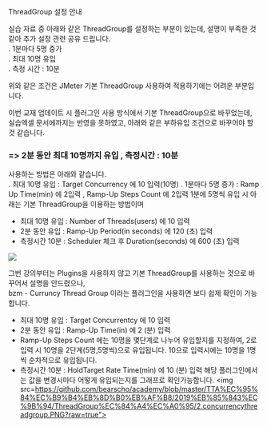 ThreadGroup 설정 안내  

실습 자료 중 아래와 같은 ThreadGroup를 설정하는 부분이 있는데, 설명이 부족한 것 같아 추가 설정 관련 공유 드립니다.  
. 1분마다 5명 중가  
. 최대 10명 유입  
. 측정 시간 : 10분  

위와 같은 조건은 JMeter 기본 ThreadGroup 사용하여 적용하기에는 어려운 부분입니다.  

이번 교재 업데이트 시 플러그인 사용 방식에서 기본 ThreadGroup으로 바꾸었는데,  
실습엑셀 문서에까지는 반영을 못하였고, 아래와 같은 부하유입 조건으로 바꾸어야 할 것 같습니다.  
### => 2분 동안 최대 10명까지 유입 , 측정시간 : 10분

사용하는 방법은 아래와 같습니다.  
. 최대 10명 유입 : Target Concurrency 에 10 입력(10명)
. 1분마다 5명 증가 : Ramp Up Time(min) 에 2입력 , Ramp-Up Steps Count 에 2입력
                    1분에 5명씩 유입 시 
아래는 기본 ThreadGroup을 이용하는 방법이며
- 최대 10명 유입 : Number of Threads(users) 에 10 입력  
- 2분 동안 유입 : Ramp-Up Period(in seconds) 에 120 (초) 입력
- 측정시간 10분 : Scheduler 체크 후 Duration(seconds) 에 600 (초) 입력
<img src="https://github.com/bearscho/academy/blob/master/TTA%EC%95%84%EC%B9%B4%EB%8D%B0%EB%AF%B8/2019%EB%85%843%EC%9B%94/ThreadGroup%EC%84%A4%EC%A0%95/1.threadgroup.PNG?raw=true">

그번 강의부터는 Plugins을 사용하지 않고 기본 ThreadGroup를 사용하는 것으로 바꾸어서 설명을 안드렸으나,  
bzm - Curruncy Thread Group 이라는 플러그인을 사용하면 보다 쉽제 확인이 가능합니다. 
- 최대 10명 유입 : Target Concurrentcy 에 10 입력  
- 2분 동안 유입 : Ramp-Up Time(in) 에 2 (분) 입력
- Ramp-Up Steps Count 에는 10명을 몇단계로 나누어 유입할지를 지정하여, 2로 입력 시 10명을 2단계(5명,5명씩)으로 유입됩니다.
                      10으로 입력시에는 10명을 1명씩 순차적으로 유입됩니다.
- 측정시간 10분 : HoldTarget Rate Time(min) 에 10 (분) 입력
해당 플러그인에서는 값을 변경시마다 어떻게 유입되는지를 그래프로 확인가능합니다.
<img src=https://github.com/bearscho/academy/blob/master/TTA%EC%95%84%EC%B9%B4%EB%8D%B0%EB%AF%B8/2019%EB%85%843%EC%9B%94/ThreadGroup%EC%84%A4%EC%A0%95/2.concurrencythreadgroup.PNG?raw=true">


  
